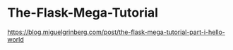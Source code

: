 # The-Flask-Mega-Tutorial

https://blog.miguelgrinberg.com/post/the-flask-mega-tutorial-part-i-hello-world
